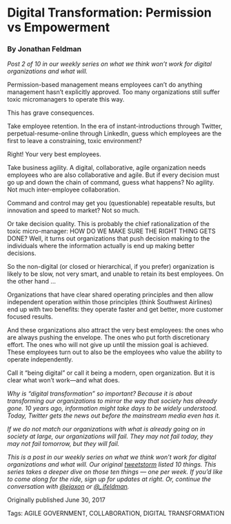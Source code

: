 # Digital Transformation: Permission vs Empowerment
### By Jonathan Feldman


*Post 2 of 10 in our weekly series on what we think won’t work for digital organizations and what will.*

Permission-based management means employees can’t do anything management hasn’t explicitly approved. Too many organizations still suffer toxic micromanagers to operate this way.

This has grave consequences.

Take employee retention. In the era of instant-introductions through Twitter, perpetual-resume-online through LinkedIn, guess which employees are the first to leave a constraining, toxic environment?

Right! Your very best employees.

Take business agility. A digital, collaborative, agile organization needs employees who are also collaborative and agile. But if every decision must go up and down the chain of command, guess what happens? No agility. Not much inter-employee collaboration.

Command and control may get you (questionable) repeatable results, but innovation and speed to market? Not so much.

Or take decision quality. This is probably the chief rationalization of the toxic micro-manager: HOW DO WE MAKE SURE THE RIGHT THING GETS DONE? Well, it turns out organizations that push decision making to the individuals where the information actually is end up making better decisions.

So the non-digital (or closed or hierarchical, if you prefer) organization is likely to be slow, not very smart, and unable to retain its best employees. On the other hand …

Organizations that have clear shared operating principles and then allow independent operation within those principles (think Southwest Airlines) end up with two benefits: they operate faster and get better, more customer focused results.

And these organizations also attract the very best employees: the ones who are always pushing the envelope. The ones who put forth discretionary effort. The ones who will not give up until the mission goal is achieved. These employees turn out to also be the employees who value the ability to operate independently.

Call it “being digital” or call it being a modern, open organization. But it is clear what won’t work—and what does.

*Why is “digital transformation” so important? Because it is about transforming our organizations to mirror the way that society has already gone. 10 years ago, information might take days to be widely understood. Today,  Twitter gets the news out before the mainstream media even has it.*

*If we do not match our organizations with what is already going on in society at large, our organizations will fail. They may not fail today, they may not fail tomorrow, but they will fail.*

*This is a post in our weekly series on what we think won’t work for digital organizations and what will. Our original [tweetstorm](https://twitter.com/i/moments/878268741989130240?utm_content=buffer21152&utm_medium=social&utm_source=twitter.com&utm_campaign=buffer) listed 10 things. This series takes a deeper dive on those ten things — one per week. If you’d like to come along for the ride, sign up for updates at right. Or, continue the conversation with [@ejaxon](https://twitter.com/ejaxon) or [@_jfeldman](http://twitter.com/_jfeldman).*


Originally published June 30, 2017

Tags: AGILE GOVERNMENT, COLLABORATION, DIGITAL TRANSFORMATION
